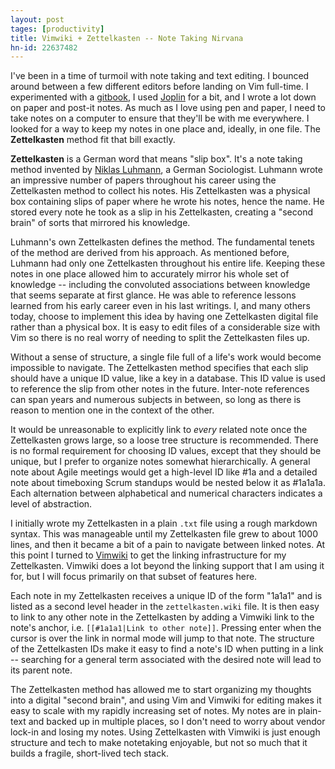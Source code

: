 ```yaml
---
layout: post
tages: [productivity]
title: Vimwiki + Zettelkasten -- Note Taking Nirvana
hn-id: 22637482
---
```


I've been in a time of turmoil with note taking and text editing. I bounced around
between a few different editors before landing on Vim full-time. I experimented
with a [gitbook](https://gitbook.com), I used [Joplin](https://joplinapp.org) for a bit, and I wrote a lot down on paper
and post-it notes. As much as I love using pen and paper, I need to take notes
on a computer to ensure that they'll be with me everywhere. I looked for a way
to keep my notes in one place and, ideally, in one file. The **Zettelkasten**
method fit that bill exactly.

**Zettelkasten** is a German word that means "slip box". It's a note taking
method invented by [Niklas Luhmann](https://en.wikipedia.org/wiki/Niklas_Luhmann), a German Sociologist. Luhmann
wrote an impressive number of papers throughout his career using the Zettelkasten
method to collect his notes. His Zettelkasten was a physical box containing slips
of paper where he wrote his notes, hence the name. He stored every note he took as a slip in his Zettelkasten, creating a "second brain" of sorts that mirrored his knowledge.

Luhmann's own Zettelkasten defines the method. The fundamental tenets of the
method are derived from his approach. As mentioned before, Luhmann had only one
Zettelkasten throughout his entire life. Keeping these notes in one place
allowed him to accurately mirror his whole set of knowledge -- including the
convoluted associations between knowledge that seems separate at first glance.
He was able to reference lessons learned from his early career even in his last
writings. I, and many others today, choose to implement this idea by having one
Zettelkasten digital file rather than a physical box. It is easy to edit files
of a considerable size with Vim so there is no real worry of needing to split the Zettelkasten files up.

Without a sense of structure, a single file full of a life's work would become
impossible to navigate. The Zettelkasten method specifies that each slip should
have a unique ID value, like a key in a database. This ID value is used to
reference the slip from other notes in the future. Inter-note references can span
years and numerous subjects in between, so long as there is reason to mention one
in the context of the other.

It would be unreasonable to explicitly link to _every_ related note once the
Zettelkasten grows large, so a loose tree structure is recommended. There is no
formal requirement for choosing ID values, except that they should be unique, but
I prefer to organize notes somewhat hierarchically. A general note about Agile
meetings would get a high-level ID like #1a and a detailed note about timeboxing
Scrum standups would be nested below it as #1a1a1a. Each alternation between
alphabetical and numerical characters indicates a level of abstraction.

I initially wrote my Zettelkasten in a plain `.txt` file using a rough markdown
syntax. This was manageable until my Zettelkasten file grew to about 1000 lines,
and then it became a bit of a pain to navigate between linked notes. At this point
I turned to [Vimwiki](https://vimwiki.github.io/) to get the linking infrastructure for my Zettelkasten.
Vimwiki does a lot beyond the linking support that I am using it for, but I will
focus primarily on that subset of features here.

Each note in my Zettelkasten receives a unique ID of the form "1a1a1" and is listed
as a second level header in the `zettelkasten.wiki` file. It is then easy
to link to any other note in the Zettelkasten by adding a Vimwiki link to the note's
anchor, i.e. `[[#1a1a1|Link to other note]]`. Pressing enter when the cursor is
over the link in normal mode will jump to that note. The structure of the
Zettelkasten IDs make it easy to find a note's ID when putting in a link -- searching
for a general term associated with the desired note will lead to its parent note.

The Zettelkasten method has allowed me to start organizing my thoughts into a
digital "second brain", and using Vim and Vimwiki for editing makes it easy to
scale with my rapidly increasing set of notes. My notes are in plain-text and
backed up in multiple places, so I don't need to worry about vendor lock-in and
losing my notes. Using Zettelkasten with Vimwiki is just enough structure and tech
to make notetaking enjoyable, but not so much that it builds a fragile, short-lived
tech stack.
